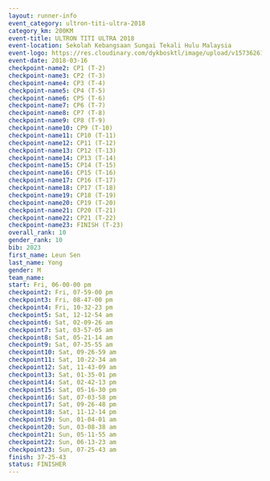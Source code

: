 ```yaml
---
layout: runner-info 
event_category: ultron-titi-ultra-2018 
category_km: 200KM 
event-title: ULTRON TITI ULTRA 2018 
event-location: Sekolah Kebangsaan Sungai Tekali Hulu Malaysia 
event-logo: https://res.cloudinary.com/dykbosktl/image/upload/v1573626154/Logo/titi-ultra-2018_ymeoeo.jpg 
event-date: 2018-03-16 
checkpoint-name2: CP1 (T-2) 
checkpoint-name3: CP2 (T-3) 
checkpoint-name4: CP3 (T-4) 
checkpoint-name5: CP4 (T-5) 
checkpoint-name6: CP5 (T-6) 
checkpoint-name7: CP6 (T-7) 
checkpoint-name8: CP7 (T-8) 
checkpoint-name9: CP8 (T-9) 
checkpoint-name10: CP9 (T-10) 
checkpoint-name11: CP10 (T-11) 
checkpoint-name12: CP11 (T-12) 
checkpoint-name13: CP12 (T-13) 
checkpoint-name14: CP13 (T-14) 
checkpoint-name15: CP14 (T-15) 
checkpoint-name16: CP15 (T-16) 
checkpoint-name17: CP16 (T-17) 
checkpoint-name18: CP17 (T-18) 
checkpoint-name19: CP18 (T-19) 
checkpoint-name20: CP19 (T-20) 
checkpoint-name21: CP20 (T-21) 
checkpoint-name22: CP21 (T-22) 
checkpoint-name23: FINISH (T-23) 
overall_rank: 10
gender_rank: 10
bib: 2023
first_name: Leun Sen
last_name: Yong
gender: M
team_name: 
start: Fri, 06-00-00 pm
checkpoint2: Fri, 07-59-00 pm
checkpoint3: Fri, 08-47-00 pm
checkpoint4: Fri, 10-32-23 pm
checkpoint5: Sat, 12-12-54 am
checkpoint6: Sat, 02-09-26 am
checkpoint7: Sat, 03-57-05 am
checkpoint8: Sat, 05-21-14 am
checkpoint9: Sat, 07-35-55 am
checkpoint10: Sat, 09-26-59 am
checkpoint11: Sat, 10-22-34 am
checkpoint12: Sat, 11-43-09 am
checkpoint13: Sat, 01-35-01 pm
checkpoint14: Sat, 02-42-13 pm
checkpoint15: Sat, 05-16-30 pm
checkpoint16: Sat, 07-03-58 pm
checkpoint17: Sat, 09-26-48 pm
checkpoint18: Sat, 11-12-14 pm
checkpoint19: Sun, 01-04-01 am
checkpoint20: Sun, 03-08-38 am
checkpoint21: Sun, 05-11-55 am
checkpoint22: Sun, 06-13-23 am
checkpoint23: Sun, 07-25-43 am
finish: 37-25-43
status: FINISHER
---
```

